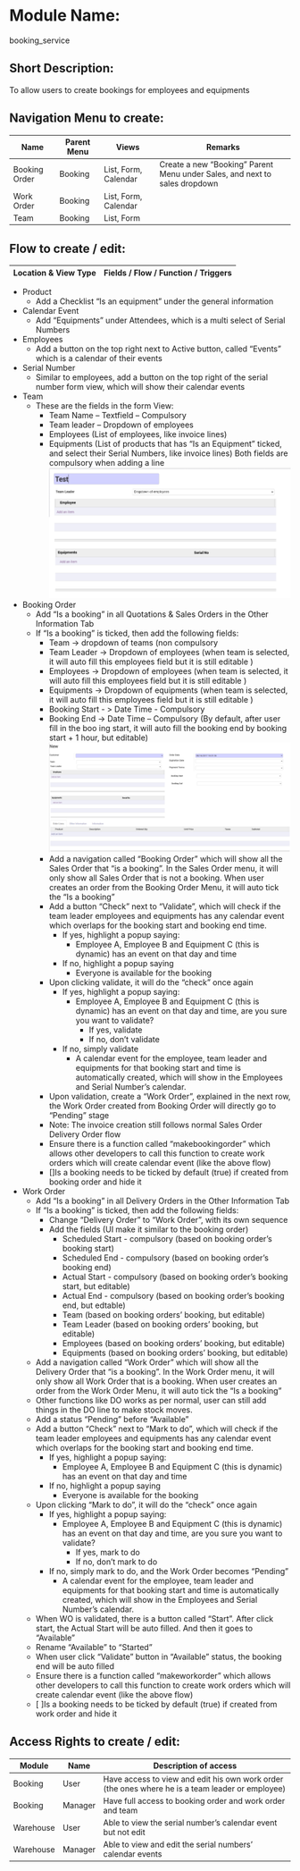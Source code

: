 Module Name: 
==
booking_service

Short Description: 
--
To allow users to create bookings for employees and equipments

Navigation Menu to create:
--
Name | Parent Menu | Views | Remarks
-----|-------------|-------|--------
Booking Order | Booking | List, Form, Calendar | Create a new “Booking” Parent Menu under Sales, and next to sales dropdown
Work Order | Booking | List, Form, Calendar | 
Team | Booking | List, Form

Flow to create / edit:
--
Location & View Type | Fields / Flow / Function / Triggers
---------------------|------------------------------------
* Product 
    * Add a Checklist “Is an equipment” under the general information
* Calendar Event
    * Add “Equipments” under Attendees, which is a multi select of Serial Numbers
* Employees 
    * Add a button on the top right next to Active button, called “Events” which is a calendar of their events
* Serial Number 
    * Similar to employees, add a button on the top right of the serial number form view, which will show their calendar events
* Team
    * These are the fields in the form View:
        * Team Name – Textfield – Compulsory
        * Team leader – Dropdown of employees
        * Employees (List of employees, like invoice lines)
        * Equipments (List of products that has “Is an Equipment” ticked, and select their Serial Numbers, like invoice lines) Both fields are compulsory when adding a line
        ![plot](static/description/1.png)
* Booking Order
    * Add “Is a booking” in all Quotations & Sales Orders in the Other Information Tab
    * If “Is a booking” is ticked, then add the following fields:
        * Team -> dropdown of teams (non compulsory
        * Team Leader -> Dropdown of employees (when team is selected, it will auto fill this employees field but it is still editable )
        * Employees -> Dropdown of employees (when team is selected, it will auto fill this employees field but it is still editable )
        * Equipments -> Dropdown of equipments (when team is selected, it will auto fill this employees field but it is still editable )
        * Booking Start - > Date Time - Compulsory
        * Booking End -> Date Time – Compulsory (By default, after user fill in the boo ing start, it will auto fill the booking end by booking start + 1 hour, but editable)
        ![plot](static/description/icon.png)
        * Add a navigation called “Booking Order” which will show all the Sales Order that “is a booking”. In the Sales Order menu, it will only show all Sales Order that is not a booking. When user creates an order from the Booking Order Menu, it will auto tick the “Is a booking”
        * Add a button “Check” next to “Validate”, which will check if the team leader employees and equipments has any calendar event which overlaps for the booking start and booking end time.
            * If yes, highlight a popup saying:
                * Employee A, Employee B and Equipment C (this is dynamic) has an event on that day and time
            * If no, highlight a popup saying
                * Everyone is available for the booking
        * Upon clicking validate, it will do the “check” once again
            * If yes, highlight a popup saying:
                * Employee A, Employee B and Equipment C (this is dynamic) has an event on that day and time, are you sure you want to validate?
                    * If yes, validate
                    * If no, don’t validate
            * If no, simply validate
                * A calendar event for the employee, team leader and equipments for that booking start and time is automatically created, which will show in the Employees and Serial Number’s calendar.
        * Upon validation, create a “Work Order”, explained in the next row, the Work Order created from Booking Order will directly go to “Pending” stage
        * Note: The invoice creation still follows normal Sales Order Delivery Order flow
        * Ensure there is a function called “makebookingorder” which allows other developers to call this function to create work orders which will create calendar event (like the above flow)
        * []Is a booking needs to be ticked by default (true) if created from booking order and hide it
* Work Order
    * Add “Is a booking” in all Delivery Orders in the Other Information Tab
    * If “Is a booking” is ticked, then add the following fields:
        * Change “Delivery Order” to “Work Order”, with its own sequence
        * Add the fields (UI make it similar to the booking order)
            * Scheduled Start - compulsory (based on booking order’s booking start)
            * Scheduled End - compulsory (based on booking order’s booking end)
            * Actual Start - compulsory (based on booking order’s booking start, but editable)
            * Actual End - compulsory (based on booking order’s booking end, but edtable)
            * Team (based on booking orders’ booking, but editable)
            * Team Leader (based on booking orders’ booking, but editable)
            * Employees (based on booking orders’ booking, but editable)
            * Equipments (based on booking orders’ booking, but editable)
    * Add a navigation called “Work Order” which will show all the Delivery Order that “is a booking”. In the Work Order menu, it will only show all Work Order that is a booking. When user creates an order from the Work Order Menu, it will auto tick the “Is a booking”
    * Other functions like DO works as per normal, user can still add things in the DO line to make stock moves.
    * Add a status “Pending” before “Available”
    * Add a button “Check” next to “Mark to do”, which will check if the team leader employees and equipments has any calendar event which overlaps for the booking start and booking end time.
        * If yes, highlight a popup saying:
            * Employee A, Employee B and Equipment C (this is dynamic) has an event on that day and time
        * If no, highlight a popup saying
            * Everyone is available for the booking
    * Upon clicking “Mark to do”, it will do the “check” once again
        * If yes, highlight a popup saying:
            * Employee A, Employee B and Equipment C (this is dynamic) has an event on that day and time, are you sure you want to validate?
                * If yes, mark to do
                * If no, don’t mark to do
        * If no, simply mark to do, and the Work Order becomes “Pending”
            * A calendar event for the employee, team leader and equipments for that booking start and time is automatically created, which will show in the Employees and Serial Number’s calendar.
    * When WO is validated, there is a button called “Start”. After click start, the Actual Start will be auto filled. And then it goes to “Available”
    * Rename “Available” to “Started”
    * When user click “Validate” button in “Available” status, the booking end will be auto filled
    * Ensure there is a function called “makeworkorder” which allows other developers to call this function to create work orders which will create calendar event (like the above flow)
    * [ ]Is a booking needs to be ticked by default (true) if created from work order and hide it

Access Rights to create / edit:
---
Module | Name | Description of access
-------|------|----------------------
Booking | User | Have access to view and edit his own work order (the ones where he is a team leader or employee)
Booking | Manager | Have full access to booking order and work order and team
Warehouse | User | Able to view the serial number’s calendar event but not edit
Warehouse | Manager | Able to view and edit the serial numbers’ calendar events
